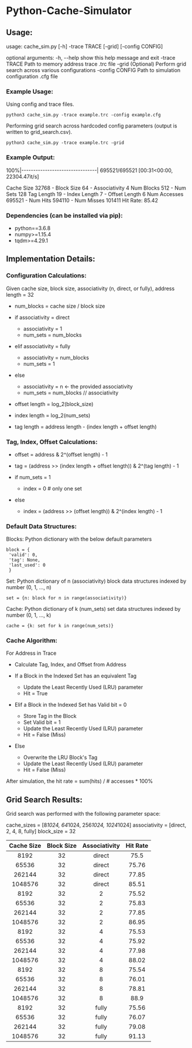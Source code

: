 # Python-Cache-Simulator

## Usage:
 
usage: cache_sim.py [-h] -trace TRACE [-grid] [-config CONFIG]

optional arguments:
  -h, --help      show this help message and exit
  -trace TRACE    Path to memory address trace .trc file
  -grid           (Optional) Perform grid search across various configurations
  -config CONFIG  Path to simulation configuration .cfg file

### Example Usage:

Using config and trace files.
```
python3 cache_sim.py -trace example.trc -config example.cfg
```

Performing grid search across hardcoded config parameters (output is written to grid_search.csv).
```
python3 cache_sim.py -trace example.trc -grid
```
### Example Output:

100%|--------------------------------| 695521/695521 [00:31<00:00, 22304.47it/s]

Cache Size 32768 - Block Size 64 - Associativity 4
Num Blocks 512 - Num Sets 128
Tag Length 19 - Index Length 7 - Offset Length 6
Num Accesses 695521 - Num Hits 594110 - Num Misses 101411
Hit Rate: 85.42

### Dependencies (can be installed via pip):

- python==3.6.8
- numpy>=1.15.4
- tqdm>=4.29.1

## Implementation Details:

### Configuration Calculations:
Given cache size, block size, associativity (n, direct, or fully), address length = 32

- num_blocks = cache size / block size

- if associativity = direct
  - associativity = 1
  - num_sets = num_blocks

- elif associativity = fully
  - associativity = num_blocks
  - num_sets = 1

- else
  - associativity = n <- the provided associativity
  - num_sets = num_blocks // associativity
  
- offset length = log_2(block_size)
- index length = log_2(num_sets)
- tag length = address length - (index length + offset length)

### Tag, Index, Offset Calculations:

- offset = address & 2^(offset length) - 1
- tag = (address >> (index length + offset length)) & 2^(tag length) - 1

- if num_sets = 1
  - index = 0 # only one set
- else
  - index = (address >> (offset length)) & 2^(index length) - 1

### Default Data Structures:

Blocks: Python dictionary with the below default parameters
 ```
block = {
  'valid': 0,
  'tag': None,
  'last_used': 0
  }
```


Set: Python dictionary of n (associativity) block data structures indexed by number (0, 1, ..., n)
```
set = {n: block for n in range(associativity)}
```


Cache: Python dictionary of k (num_sets) set data structures indexed by number (0, 1, ..., k)
```
cache = {k: set for k in range(num_sets)}
```

### Cache Algorithm:
For Address in Trace
  - Calculate Tag, Index, and Offset from Address

  - If a Block in the Indexed Set has an equivalent Tag
    - Update the Least Recently Used (LRU) parameter
    - Hit = True
  
  - Elif a Block in the Indexed Set has Valid bit = 0
    - Store Tag in the Block
    - Set Valid bit = 1 
    - Update the Least Recently Used (LRU) parameter
    - Hit = False (Miss)
  
  - Else
    - Overwrite the LRU Block's Tag
    - Update the Least Recently Used (LRU) parameter
    - Hit = False (Miss)

After simulation, the hit rate = sum(hits) / # accesses * 100%

## Grid Search Results:

Grid search was performed with the following parameter space:

cache_sizes = [8*1024, 64*1024, 256*1024, 1024*1024]
associativity =  [direct, 2, 4, 8, fully]
block_size = 32

| Cache Size	| Block Size	| Associativity	| Hit Rate |
|:----------:|:----------:|:-------------:|:--------:| 
| 8192       | 32         | direct        | 75.5     | 
| 65536      | 32         | direct        | 75.76    | 
| 262144     | 32         | direct        | 77.85    | 
| 1048576    | 32         | direct        | 85.51    | 
| 8192       | 32         | 2             | 75.52    | 
| 65536      | 32         | 2             | 75.83    | 
| 262144     | 32         | 2             | 77.85    | 
| 1048576    | 32         | 2             | 86.95    | 
| 8192       | 32         | 4             | 75.53    | 
| 65536      | 32         | 4             | 75.92    | 
| 262144     | 32         | 4             | 77.98    | 
| 1048576    | 32         | 4             | 88.02    | 
| 8192       | 32         | 8             | 75.54    | 
| 65536      | 32         | 8             | 76.01    | 
| 262144     | 32         | 8             | 78.81    | 
| 1048576    | 32         | 8             | 88.9     | 
| 8192       | 32         | fully         | 75.56    | 
| 65536      | 32         | fully         | 76.07    | 
| 262144     | 32         | fully         | 79.08    | 
| 1048576    | 32         | fully         | 91.13    | 
